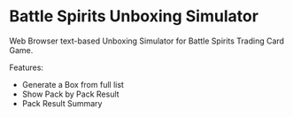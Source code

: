 # Battle Spirits Unboxing Simulator

Web Browser text-based Unboxing Simulator for Battle Spirits Trading Card Game.

Features:
- Generate a Box from full list
- Show Pack by Pack Result
- Pack Result Summary
